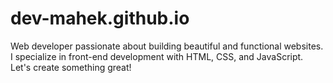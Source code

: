 # dev-mahek.github.io
Web developer passionate about building beautiful and functional websites.  I specialize in front-end development with HTML, CSS, and JavaScript.  Let's create something great!
